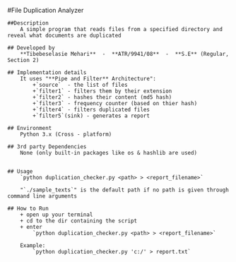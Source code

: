 #File Duplication Analyzer


    ##Description
        A simple program that reads files from a specified directory and reveal what documents are duplicated

    ## Developed by
        **Tibebeselasie Mehari**  -  **ATR/9941/08**  -  **S.E** (Regular, Section 2)

    ## Implementation details
        It uses "**Pipe and Filter** Architecture":
            +`source`  - the list of files
            +`filter1` - filters them by their extension
            +`filter2` - hashes their content (md5 hash)
            +`filter3` - frequency counter (based on thier hash)
            +`filter4` - filters duplicated files
            +`filter5`(sink) - generates a report

    ## Environment
        Python 3.x (Cross - platform)

    ## 3rd party Dependencies
        None (only built-in packages like os & hashlib are used)


    ## Usage
        `python duplication_checker.py <path> > <report_filename>`

        "`./sample_texts`" is the default path if no path is given through command line arguments

    ## How to Run
        + open up your terminal
        + cd to the dir containing the script
        + enter
            `python duplication_checker.py <path> > <report_filename>`

        Example:
            `python duplication_checker.py 'c:/' > report.txt`
